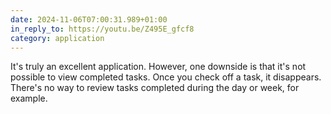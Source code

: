 ```yaml
---
date: 2024-11-06T07:00:31.989+01:00
in_reply_to: https://youtu.be/Z495E_gfcf8
category: application
---
```


It's truly an excellent application. However, one downside is that it's not possible to view completed tasks. Once you check off a task, it disappears. There's no way to review tasks completed during the day or week, for example.
